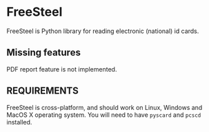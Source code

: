 # FreeSteel

FreeSteel is Python library for reading electronic (national) id cards.


## Missing features

PDF report feature is not implemented.


## REQUIREMENTS


FreeSteel is cross-platform, and should work on Linux, Windows and MacOS X
operating system. You will need to have `pyscard` and `pcscd` installed.
